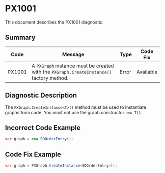 # PX1001
This document describes the PX1001 diagnostic.

## Summary

| Code   | Message                                                                                  | Type    | Code Fix  | 
| ------ | ---------------------------------------------------------------------------------------- | ------- | --------- | 
| PX1001 | A `PXGraph` instance must be created with the `PXGraph.CreateInstance()` factory method. | Error   | Available |

## Diagnostic Description
The `PXGraph.CreateInstance<T>()` method must be used to instantiate graphs from code. You must not use the graph
constructor `new T()`.

## Incorrect Code Example

```C#
var graph = new SOOrderEntry();
```

## Code Fix Example

```C#
var graph = PXGraph.CreateInstance<SOOrderEntry>();
```